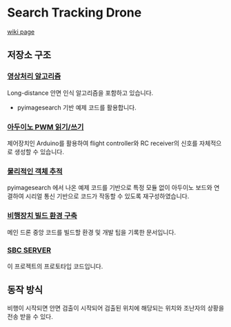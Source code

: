 # Search Tracking Drone

[wiki page](https://ruffalolavoisier.github.io/SearchTrackingDrone-Wiki/)  

## 저장소 구조
### [영상처리 알고리즘](https://github.com/RuffaloLavoisier/SearchTrackingDrone/tree/Dream/OpencvPython)

Long-distance 안면 인식 알고리즘을 포함하고 있습니다.
* pyimagesearch 기반 예제 코드를 활용합니다.  
### [아두이노 PWM 읽기/쓰기](https://github.com/RuffaloLavoisier/SearchTrackingDrone/tree/Dream/ReadWriteArduino)
제어장치인 Arduino를 활용하여 flight controller와 RC receiver의 신호를 자체적으로 생성할 수 있습니다.   
### [물리적인 객체 추적](https://github.com/RuffaloLavoisier/SearchTrackingDrone/tree/Dream/FaceTracking)
pyimagesearch 에서 나온 예제 코드를 기반으로 특정 모듈 없이 아두이노 보드와 연결하여 시리얼 통신 기반으로 코드가 작동할 수 있도록 재구성하였습니다.  
### [비행장치 빌드 환경 구축](https://github.com/RuffaloLavoisier/SearchTrackingDrone/tree/Dream/PixPI)
메인 드론 중앙 코드를 빌드할 환경 및 개발 팁을 기록한 문서입니다.  
### [SBC SERVER](https://github.com/RuffaloLavoisier/SearchTrackingDrone/tree/Dream/Software)
이 프로젝트의 프로토타입 코드입니다.  

## 동작 방식

비행이 시작되면 안면 검출이 시작되어 검출된 위치에 해당되는 위치와 조난자의 상황을 전송 받을 수 있다.